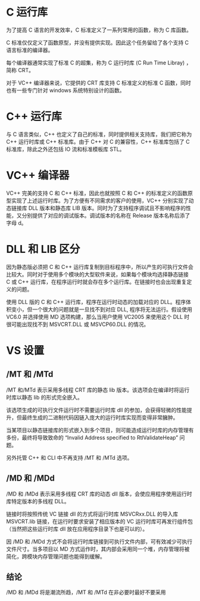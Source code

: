 # C 运行库

为了提高 C 语言的开发效率，C 标准定义了一系列常用的函数，称为 C 库函数。

C 标准仅仅定义了函数原型，并没有提供实现。因此这个任务留给了各个支持 C 语言标准的编译器。

每个编译器通常实现了标准 C 的超集，称为 C 运行时库 (C Run Time Libray) ，简称 CRT。

对于 VC++ 编译器来说，它提供的 CRT 库支持 C 标准定义的标准 C 函数，同时也有一些专门针对 windows 系统特别设计的函数。

# C++ 运行库

与 C 语言类似，C++ 也定义了自己的标准，同时提供相关支持库，我们把它称为 C++ 运行时库或 C++ 标准库。由于 C++ 对 C 的兼容性，C++ 标准库包括了 C 标准库，除此之外还包括 IO 流和标准模板库 STL。

# VC++ 编译器

VC++ 完美的支持 C 和 C++ 标准，因此也就按照 C 和 C++ 的标准定义的函数原型实现了上述运行时库。为了方便有不同需求的客户的使用，VC++ 分别实现了动态链接库 DLL 版本和静态库 LIB 版本。同时为了支持程序调试且不影响程序的性能，又分别提供了对应的调试版本。调试版本的名称在 Release 版本名称后添了字母 d。

# DLL 和 LIB 区分

因为静态版必须把 C 和 C++ 运行库复制到目标程序中，所以产生的可执行文件会比较大。同时对于使用多个模块的大型软件来说，如果每个模块均选择静态链接 C 或 C++ 运行库，在程序运行时就会存在多个运行库。在链接时也会出现重复定义的问题。

使用 DLL 版的 C 和 C++ 运行库，程序在运行时动态的加载对应的 DLL。程序体积变小，但一个很大的问题就是一旦找不到对应 DLL, 程序将无法运行。假设使用 VC6.0 并选择使用 MD 选项构建，那么当用户使用 VC2005 来使用这个 DLL 时很可能出现找不到 MSVCRT.DLL 或 MSVCP60.DLL 的情况。

# VS 设置

## /MT 和 /MTd

/MT 和/MTd 表示采用多线程 CRT 库的静态 lib 版本。该选项会在编译时将运行时库以静态 lib 的形式完全嵌入。

该选项生成的可执行文件运行时不需要运行时库 dll 的参加，会获得轻微的性能提升，但最终生成的二进制代码因链入庞大的运行时库实现而变得非常臃肿。

当某项目以静态链接库的形式嵌入到多个项目，则可能造成运行时库的内存管理有多份，最终将导致致命的 “Invalid Address specified to RtlValidateHeap” 问题。

另外托管 C++ 和 CLI 中不再支持 /MT 和 /MTd 选项。

## /MD 和 /MDd

/MD 和 /MDd 表示采用多线程 CRT 库的动态 dll 版本，会使应用程序使用运行时库特定版本的多线程 DLL。

链接时将按照传统 VC 链接 dll 的方式将运行时库 MSVCRxx.DLL 的导入库 MSVCRT.lib 链接，在运行时要求安装了相应版本的 VC 运行时库可再发行组件包（当然把这些运行时库 dll 放在应用程序目录下也是可以的）。 

因 /MD 和 /MDd 方式不会将运行时库链接到可执行文件内部，可有效减少可执行文件尺寸。当多项目以 MD 方式运作时，其内部会采用同一个堆，内存管理将被简化，跨模块内存管理问题也能得到缓解。

## 结论

/MD 和 /MDd 将是潮流所趋，/MT 和 /MTd 在非必要时最好不要采用
